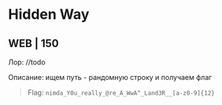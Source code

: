 # Hidden Way
## WEB | 150

Лор: //todo

Описание: ищем путь - рандомную строку и получаем флаг

> Flag: `nimda_Y0u_really_@re_A_WwA^_Land3R__[a-z0-9]{12}` 